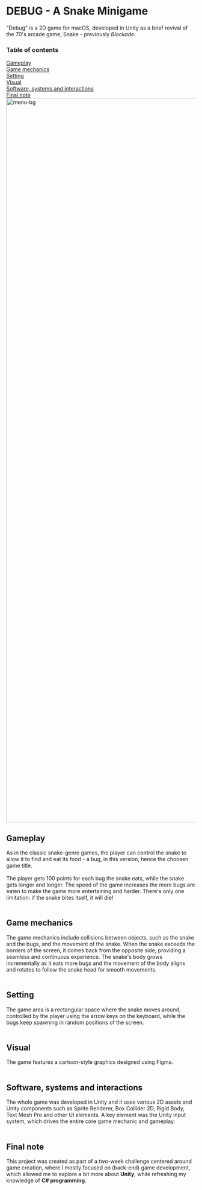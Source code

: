 <h1>DEBUG - A Snake Minigame</h1>

"Debug" is a 2D game for macOS, developed in Unity as a brief revival of the 70's arcade game, Snake - previously _Blockade_.

<h3>Table of contents</h3>
<a href="https://github.com/gperretta/snake-minigame-unity/tree/main#-gameplay-">Gameplay</a></br>
<a href="https://github.com/gperretta/snake-minigame-unity/tree/main#-game-mechanics-">Game mechanics</a></br>
<a href="https://github.com/gperretta/snake-minigame-unity/tree/main#-setting-">Setting</a></br>
<a href="https://github.com/gperretta/snake-minigame-unity/tree/main#-visual-">Visual</a></br>
<a href="https://github.com/gperretta/snake-minigame-unity/tree/main#-software-systems-and-interactions-">Software, systems and interactions</a></br>
<a href="https://github.com/gperretta/snake-minigame-unity/tree/main#-final-note-">Final note</a></br>
<img width="1920" alt="menu-bg" src="https://user-images.githubusercontent.com/113616815/228385932-3e5bb1ef-00d5-4dec-af81-49692b19a0aa.png">
</br>
<h2> Gameplay </h2>
As in the classic snake-genre games, the player can control the snake to allow it to find and eat its food - a bug, in this version, hence the choosen game title.
<br></br>
The player gets 100 points for each bug the snake eats, while the snake gets longer and longer. 
The speed of the game increases the more bugs are eaten to make the game more entertaining and harder.
There's only one limitation: if the snake bites itself, it will die!
<br></br>
<h2> Game mechanics </h2>
The game mechanics include collisions between objects, such as the snake and the bugs, and the movement of the snake.
When the snake exceeds the borders of the screen, it comes back from the opposite side, providing a seamless and continuous experience.
The snake's body grows incrementally as it eats more bugs and the movement of the body aligns and rotates to follow the snake head for smooth movements. 
<br></br>
<h2> Setting </h2>
The game area is a rectangular space where the snake moves around, controlled by the player using the arrow keys on the keyboard, while the bugs keep spawning in random positions of the screen.
<br></br>
<h2> Visual </h2>
The game features a cartoon-style graphics designed using Figma. 
<br></br>
<h2> Software, systems and interactions </h2>
The whole game was developed in Unity and it uses various 2D assets and Unity components such as Sprite Renderer, Box Collider 2D, Rigid Body, Text Mesh Pro and other UI elements.
A key element was the Unity input system, which drives the entire core game mechanic and gameplay.
<br></br>
<h2> Final note </h2>

This project was created as part of a two-week challenge centered around game creation, where I mostly focused on (back-end) game development, which allowed me to explore a bit more about **Unity**, while refreshing my knowledge of **C# programming**.



